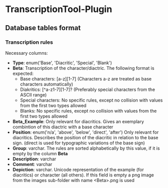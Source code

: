 # TranscriptionTool-Plugin

## Database tables format
### Transcription rules

Necessary columns:
- **Type**: enum('Base', 'Diacritic', 'Special', 'Blank')
- **Beta**: Transcription of the character/diactric. The following format is expected:
  - Base characters: \[a-z\]\[1-7\] (Characters a-z are treated as base characters automatically)
  - Diakritics: \[^a-z1-7\]\[1-7\]? (Preferably special characters from the ASCII range)
  - Special characters: No specific rules, except no collision with values from the first two types allowed
  - Blanks: No specific rules, except no collision with values from the first two types allowed
- **Beta_Example**: Only relevant for diacritics. Gives an exemplary combintion of this diactric with a base character
- **Position**: enum('n/a', 'above', 'below', 'direct', 'after') Only relevant for diacritics. Describes the position of the diacritic in relation to the base sign. (direct is used for typographic variations of the base sign)
- **Group**: varchar. The rules are sorted alphabetically by this value, if it is empty by the column **Beta**
- **Description**: varchar
- **Comment**: varchar
- **Depiction**: varchar. Unicode representation of the example (for diacritics) or character (all others). If this field is empty a png image from the images sub-folder with name \<Beta\>.png is used
  
